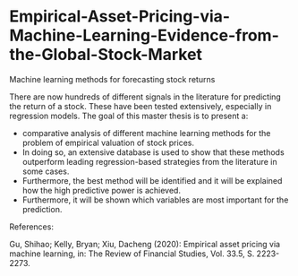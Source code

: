 # Empirical-Asset-Pricing-via-Machine-Learning-Evidence-from-the-Global-Stock-Market
Machine learning methods for forecasting stock returns

There are now hundreds of different signals in the literature for predicting the return of a stock. These have been tested extensively, especially in regression models. The goal of this master thesis is to present a:
- comparative analysis of different machine learning methods for the problem of empirical valuation of stock prices. 
- In doing so, an extensive database is used to show that these methods outperform leading regression-based strategies from the literature in some cases. 
- Furthermore, the best method will be identified and it will be explained how the high predictive power is achieved. 
- Furthermore, it will be shown which variables are most important for the prediction.



References:

Gu, Shihao; Kelly, Bryan; Xiu, Dacheng (2020): Empirical asset pricing via machine learning, in: The Review of Financial Studies, Vol. 33.5, S. 2223-2273.
